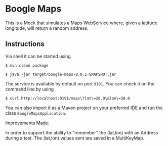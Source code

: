 # Boogle Maps

This is a Mock that simulates a Maps WebService where, given a latitude
longitude, will return a random address.

## Instructions

Via shell it can be started using

```
$ mvn clean package
```

```
$ java -jar target/boogle-maps-0.0.1-SNAPSHOT.jar
```

The service is available by default on port `9191`. You can check it on the
command line by using

```
$ curl http://localhost:9191/maps\?lat\=20.0\&lon\=30.0
```

You can also import it as a Maven project on your preferred IDE and
run the class `BoogleMapsApplication`.

Improvements Made:

In order to support the ability to "remember" the (lat,lon) with an Address
during a test.  The (lat,lon) values sent are saved in a MultiKeyMap.
